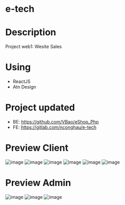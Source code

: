 # e-tech

# Description
Project web1: Wesite Sales

# Using
- ReactJS
- Atn Design 

# Project updated
- BE: https://github.com/VBao/eShop_Php
- FE: https://gitlab.com/nconghau/e-tech

# Preview Client
![image](/image/page-index.png)
![image](/image/page-index2.png)
![image](/image/page-filter.png)
![image](/image/page-productdetail.png)
![image](/image/page-job.png)
![image](/image/page-aboutus.png)

# Preview Admin
![image](/image/admin-list.png)
![image](/image/admin-add.png)
![image](/image/admin-bill.png)
